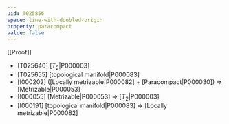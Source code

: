 ```yaml
---
uid: T025856
space: line-with-doubled-origin
property: paracompact
value: false
---
```

[[Proof]]

* [T025640] [$T_2$|P000003]
* [T025655] [topological manifold|P000083]
* [I000202] ([Locally metrizable|P000082] + [Paracompact|P000030]) => [Metrizable|P000053]
* [I000055] [Metrizable|P000053] => [$T_2$|P000003]
* [I000191] [topological manifold|P000083] => [Locally metrizable|P000082]

